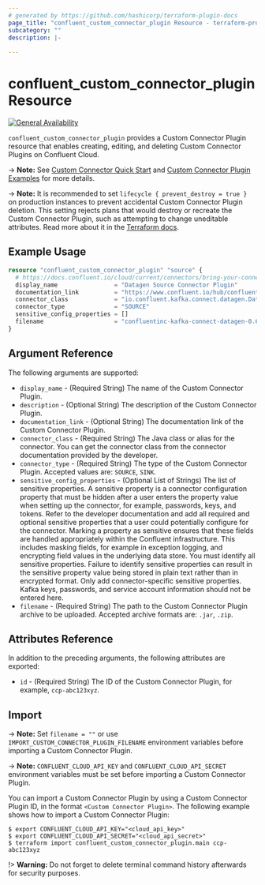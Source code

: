 ```yaml
---
# generated by https://github.com/hashicorp/terraform-plugin-docs
page_title: "confluent_custom_connector_plugin Resource - terraform-provider-confluent"
subcategory: ""
description: |-
  
---
```


# confluent_custom_connector_plugin Resource

[![General Availability](https://img.shields.io/badge/Lifecycle%20Stage-General%20Availability-%2345c6e8)](https://docs.confluent.io/cloud/current/api.html#section/Versioning/API-Lifecycle-Policy)

`confluent_custom_connector_plugin` provides a Custom Connector Plugin resource that enables creating, editing, and deleting Custom Connector Plugins on Confluent Cloud.

-> **Note:** See [Custom Connector Quick Start](https://docs.confluent.io/cloud/current/connectors/bring-your-connector/custom-connector-qs.html#custom-connector-quick-start) and [Custom Connector Plugin Examples](https://docs.confluent.io/cloud/current/connectors/connect-api-section.html#custom-connector-plugin-examples) for more details.

-> **Note:** It is recommended to set `lifecycle { prevent_destroy = true }` on production instances to prevent accidental Custom Connector Plugin deletion. This setting rejects plans that would destroy or recreate the Custom Connector Plugin, such as attempting to change uneditable attributes. Read more about it in the [Terraform docs](https://www.terraform.io/language/meta-arguments/lifecycle#prevent_destroy).

## Example Usage

```terraform
resource "confluent_custom_connector_plugin" "source" {
  # https://docs.confluent.io/cloud/current/connectors/bring-your-connector/custom-connector-qs.html#custom-connector-quick-start
  display_name                = "Datagen Source Connector Plugin"
  documentation_link          = "https://www.confluent.io/hub/confluentinc/kafka-connect-datagen"
  connector_class             = "io.confluent.kafka.connect.datagen.DatagenConnector"
  connector_type              = "SOURCE"
  sensitive_config_properties = []
  filename                    = "confluentinc-kafka-connect-datagen-0.6.2.zip"
}
```

<!-- schema generated by tfplugindocs -->
## Argument Reference

The following arguments are supported:

- `display_name` - (Required String) The name of the Custom Connector Plugin.
- `description` - (Optional String) The description of the Custom Connector Plugin.
- `documentation_link` - (Optional String) The documentation link of the Custom Connector Plugin.
- `connector_class` - (Required String) The Java class or alias for the connector. You can get the connector class from the connector documentation provided by the developer.
- `connector_type` - (Required String) The type of the Custom Connector Plugin. Accepted values are: `SOURCE`, `SINK`.
- `sensitive_config_properties` - (Optional List of Strings) The list of sensitive properties. A sensitive property is a connector configuration property that must be hidden after a user enters the property value when setting up the connector, for example, passwords, keys, and tokens. Refer to the developer documentation and add all required and optional sensitive properties that a user could potentially configure for the connector. Marking a property as sensitive ensures that these fields are handled appropriately within the Confluent infrastructure. This includes masking fields, for example in exception logging, and encrypting field values in the underlying data store. You must identify all sensitive properties. Failure to identify sensitive properties can result in the sensitive property value being stored in plain text rather than in encrypted format. Only add connector-specific sensitive properties. Kafka keys, passwords, and service account information should not be entered here.
- `filename` - (Required String) The path to the Custom Connector Plugin archive to be uploaded. Accepted archive formats are: `.jar`, `.zip`.

## Attributes Reference

In addition to the preceding arguments, the following attributes are exported:

- `id` - (Required String) The ID of the Custom Connector Plugin, for example, `ccp-abc123xyz`.

## Import

-> **Note:** Set `filename = ""` or use `IMPORT_CUSTOM_CONNECTOR_PLUGIN_FILENAME` environment variables before importing a Custom Connector Plugin.

-> **Note:** `CONFLUENT_CLOUD_API_KEY` and `CONFLUENT_CLOUD_API_SECRET` environment variables must be set before importing a Custom Connector Plugin.

You can import a Custom Connector Plugin by using a Custom Connector Plugin ID, in the format `<Custom Connector Plugin>`. The following example shows how to import a Custom Connector Plugin:

```shell
$ export CONFLUENT_CLOUD_API_KEY="<cloud_api_key>"
$ export CONFLUENT_CLOUD_API_SECRET="<cloud_api_secret>"
$ terraform import confluent_custom_connector_plugin.main ccp-abc123xyz
```

!> **Warning:** Do not forget to delete terminal command history afterwards for security purposes.
